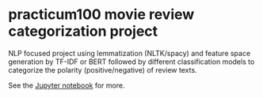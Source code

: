 # practicum100 movie review categorization project 
NLP focused project using lemmatization (NLTK/spacy) and feature space generation by TF-IDF or BERT followed by different classification models to categorize the polarity (positive/negative) of review texts.

See the [Jupyter notebook](../master/practicum100-categorizing-movie-reviews.ipynb) for more.
